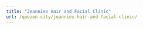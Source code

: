```yaml
---
title: "Jeannies Hair and Facial Clinic"
url: /quezon-city/jeannies-hair-and-facial-clinic/
---
```

